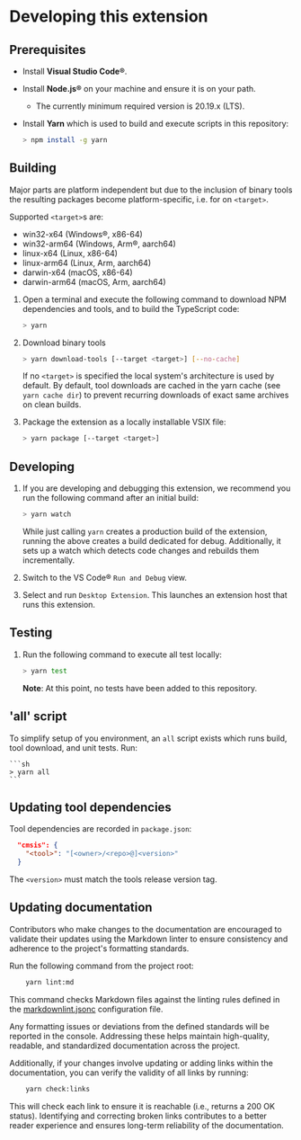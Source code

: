 # Developing this extension

## Prerequisites

- Install **Visual Studio Code®**.
- Install **Node.js®** on your machine and ensure it is on your path.
    - The currently minimum required version is 20.19.x (LTS).
- Install **Yarn** which is used to build and execute scripts in this repository:

  ```sh
  > npm install -g yarn
  ```

## Building

Major parts are platform independent but due to the inclusion of binary tools the resulting
packages become platform-specific, i.e. for on `<target>`.

Supported `<target>`s are:

- win32-x64 (Windows®, x86-64)
- win32-arm64 (Windows, Arm®, aarch64)
- linux-x64 (Linux, x86-64)
- linux-arm64 (Linux, Arm, aarch64)
- darwin-x64 (macOS, x86-64)
- darwin-arm64 (macOS, Arm, aarch64)

1. Open a terminal and execute the following command to download NPM dependencies and tools, and
   to build the TypeScript code:

    ```sh
    > yarn
    ```

2. Download binary tools

    ```sh
    > yarn download-tools [--target <target>] [--no-cache]
    ```

    If no `<target>` is specified the local system's architecture is used by default.
    By default, tool downloads are cached in the yarn cache (see `yarn cache dir`) to prevent
    recurring downloads of exact same archives on clean builds.

3. Package the extension as a locally installable VSIX file:

    ```sh
    > yarn package [--target <target>]
    ```

## Developing

1. If you are developing and debugging this extension, we recommend you run the following command
   after an initial build:

    ```sh
    > yarn watch
    ```

    While just calling `yarn` creates a production build of the extension, running the above
    creates a build dedicated for debug. Additionally, it sets up a watch which detects code
    changes and rebuilds them incrementally.

2. Switch to the VS Code® `Run and Debug` view.

3. Select and run `Desktop Extension`. This launches an extension host that runs this extension.

## Testing

1. Run the following command to execute all test locally:

    ```sh
    > yarn test
    ```

    **Note**: At this point, no tests have been added to this repository.

## 'all' script

To simplify setup of you environment, an `all` script exists which runs build, tool download,
and unit tests. Run:

    ```sh
    > yarn all
    ```

## Updating tool dependencies

Tool dependencies are recorded in `package.json`:

```json
  "cmsis": {
    "<tool>": "[<owner>/<repo>@]<version>"
  }
````

The `<version>` must match the tools release version tag.

## Updating documentation

Contributors who make changes to the documentation are encouraged to validate their updates using the
Markdown linter to ensure consistency and adherence to the project's formatting standards.

Run the following command from the project root:

```bash
    yarn lint:md
````

This command checks Markdown files against the linting rules defined in the
[markdownlint.jsonc](./.github/markdownlint.jsonc) configuration file.

Any formatting issues or deviations from the defined standards will be reported in the console. Addressing these helps
maintain high-quality, readable, and standardized documentation across the project.

Additionally, if your changes involve updating or adding links within the documentation, you can verify the validity
of all links by running:

```bash
    yarn check:links
````

This will check each link to ensure it is reachable (i.e., returns a 200 OK status). Identifying and correcting broken
links contributes to a better reader experience and ensures long-term reliability of the documentation.
